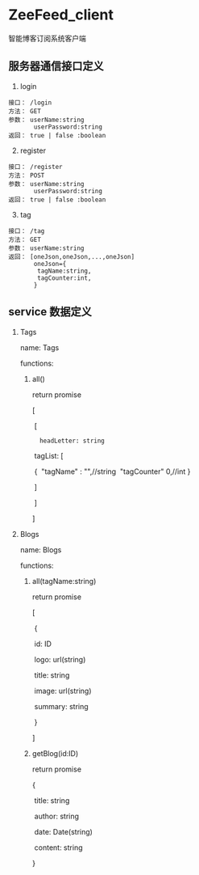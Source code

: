 # ZeeFeed_client
智能博客订阅系统客户端

## 服务器通信接口定义
1. login
```
接口： /login
方法： GET
参数： userName:string
       userPassword:string
返回： true | false :boolean
```
2. register
```
接口： /register
方法： POST
参数： userName:string
       userPassword:string
返回： true | false :boolean
```
3. tag
```
接口： /tag
方法： GET
参数： userName:string
返回： [oneJson,oneJson,...,oneJson]
       oneJson={
        tagName:string,
        tagCounter:int,
       }
```

## service 数据定义

1. Tags

   name: Tags

   functions:

   1. all()

      return promise

      [

      ​	[

       		headLetter: string

      ​		 tagList: [

      ​			{
      ​			"tagName" : "",//string
      ​			"tagCounter" 0,//int
         			}

      ​			]

      ​	]

      ]

2. Blogs

   name: Blogs

   functions:

   1. all(tagName:string)

      return promise

      [

      ​	{

      ​		id: ID

      ​		logo: url(string)

      ​		title: string

      ​		image: url(string)

      ​		summary: string

      ​	}

      ]

   2. getBlog(id:ID)

      return promise

      {

      ​	title: string

      ​	author: string

      ​	date: Date(string)

      ​	content: string

      }
